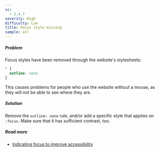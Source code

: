 ```yaml
---
sc:
  - 2.4.7
severity: High
difficulty: Low
title: Focus style missing
sample: all
---
```

##### Problem

Focus styles have been removed through the website's stylesheets:

```css
* { 
  outline: none 
}
```

This causes problems for people who use the website without a mouse, as they will not be able to see where they are.

##### Solution

Remove the `outline: none` rule, and/or add a specific style that applies on `:focus`. Make sure that it has sufficient contrast, too.

##### Read more

- [Indicating focus to improve accessibility](https://hiddedevries.nl/en/blog/2019-06-06-indicating-focus-to-improve-accessibility)
